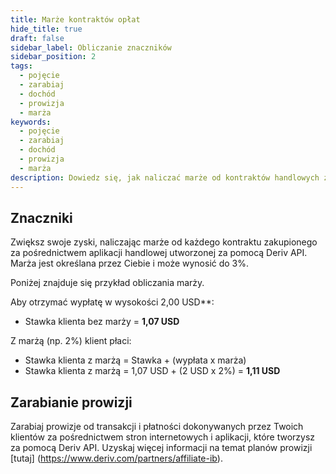 ```yaml
---
title: Marże kontraktów opłat
hide_title: true
draft: false
sidebar_label: Obliczanie znaczników
sidebar_position: 2
tags:
  - pojęcie
  - zarabiaj
  - dochód
  - prowizja
  - marża
keywords:
  - pojęcie
  - zarabiaj
  - dochód
  - prowizja
  - marża
description: Dowiedz się, jak naliczać marże od kontraktów handlowych zakupionych za pośrednictwem aplikacji handlowej.
---
```


## Znaczniki

Zwiększ swoje zyski, naliczając marże od każdego kontraktu zakupionego za pośrednictwem aplikacji handlowej utworzonej za pomocą Deriv API. Marża jest określana przez Ciebie i może wynosić do 3%.

Poniżej znajduje się przykład obliczania marży.

Aby otrzymać wypłatę w wysokości 2,00 USD\*\*:

- Stawka klienta bez marży = **1,07 USD**

Z marżą (np. 2%) klient płaci:

- Stawka klienta z marżą = Stawka + (wypłata x marża)
- Stawka klienta z marżą = 1,07 USD + (2 USD x 2%) = **1,11 USD**

## Zarabianie prowizji

Zarabiaj prowizje od transakcji i płatności dokonywanych przez Twoich klientów za pośrednictwem stron internetowych i aplikacji, które tworzysz za pomocą Deriv API. Uzyskaj więcej informacji na temat planów prowizji [tutaj] (https://www.deriv.com/partners/affiliate-ib).
